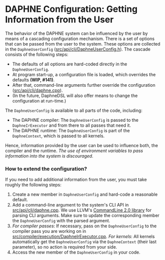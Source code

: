 <!--
Copyright 2021 The DAPHNE Consortium

Licensed under the Apache License, Version 2.0 (the "License");
you may not use this file except in compliance with the License.
You may obtain a copy of the License at

    http://www.apache.org/licenses/LICENSE-2.0

Unless required by applicable law or agreed to in writing, software
distributed under the License is distributed on an "AS IS" BASIS,
WITHOUT WARRANTIES OR CONDITIONS OF ANY KIND, either express or implied.
See the License for the specific language governing permissions and
limitations under the License.
-->

# DAPHNE Configuration: Getting Information from the User

The behavior of the DAPHNE system can be influenced by the user by means of a cascading configuration mechanism.
There is a set of options that can be passed from the user to the system.
These options are collected in the `DaphneUserConfig` ([src/api/cli/DaphneUserConfig.h](src/api/cli/DaphneUserConfig.h)).
The cascade consists of the following steps:

- The defaults of all options are hard-coded directly in the `DaphneUserConfig`.
- At program start-up, a configuration file is loaded, which overrides the defaults **(WIP, #141)**.
- After that, command-line arguments further override the configuration ([src/api/cli/daphne.cpp](src/api/cli/daphne.cpp)).
- (In the future, DaphneDSL will also offer means to change the configuration at run-time.)

The `DaphneUserConfig` is available to all parts of the code, including:
- The DAPHNE compiler: The `DaphneUserConfig` is passed to the `DaphneIrExecutor` and from there to all passes that need it.
- The DAPHNE runtime: The `DaphneUserConfig` is part of the `DaphneContext`, which is passed to all kernels.

Hence, information provided by the user can be used to influence both, the compiler and the runtime.
*The use of environment variables to pass information into the system is discouraged.*

### How to extend the configuration?

If you need to add additional information from the user, you must take roughly the following steps:

1. Create a new member in `DaphneUserConfig` and hard-code a reasonable default.
2. Add a command-line argument to the system's CLI API in [src/api/cli/daphne.cpp](src/api/cli/daphne.cpp). We use LLVM's [CommandLine 2.0 library](https://llvm.org/docs/CommandLine.html) for parsing CLI arguments. Make sure to update the corresponding member the `DaphneUserConfig` with the parsed argument.
3. *For compiler passes*: If necessary, pass on the `DaphneUserConfig` to the compiler pass you are working on in [src/compiler/execution/DaphneIrExecutor.cpp](src/compiler/execution/DaphneIrExecutor.cpp). *For kernels*: All kernels automatically get the `DaphneUserConfig` via the `DaphneContext` (their last parameter), so no action is required from your side.
4. Access the new member of the `DaphneUserConfig` in your code.